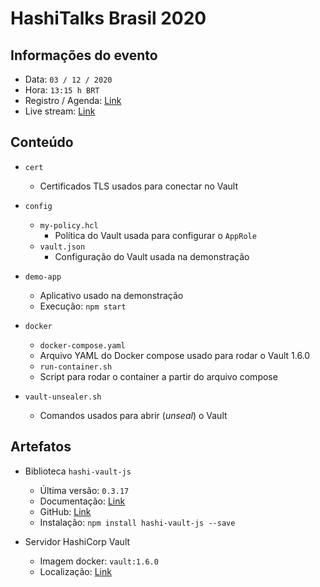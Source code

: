 # HashiTalks Brasil 2020


## Informações do evento

* Data: `03 / 12 / 2020`
* Hora: `13:15 h BRT`
* Registro / Agenda: [Link](https://events.hashicorp.com/hashitalksbrasil)
* Live stream: [Link](https://youtu.be/OWewrPSP8OQ)

## Conteúdo

* `cert`
  * Certificados TLS usados para conectar no Vault

* `config`
  * `my-policy.hcl`
    * Política do Vault usada para configurar o `AppRole`
  * `vault.json`
    * Configuração do Vault usada na demonstração

* `demo-app`
  * Aplicativo usado na demonstração
  * Execução: `npm start`

* `docker`
  * `docker-compose.yaml`
  * Arquivo YAML do Docker compose usado para rodar o Vault 1.6.0
  * `run-container.sh`
  * Script para rodar o container a partir do arquivo compose

* `vault-unsealer.sh`
  * Comandos usados para abrir (_unseal_) o Vault


## Artefatos

* Biblioteca `hashi-vault-js`
  * Última versão: `0.3.17`
  * Documentação: [Link](https://www.npmjs.com/package/hashi-vault-js)
  * GitHub: [Link](https://github.com/rod4n4m1/hashi-vault-js)
  * Instalação: `npm install hashi-vault-js --save`

* Servidor HashiCorp Vault
  * Imagem docker: `vault:1.6.0`
  * Localização: [Link](https://hub.docker.com/_/vault)
